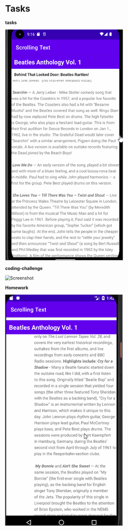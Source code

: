 # Tasks

**tasks**

![Screenshot](scrollingtext.gif)

**coding-challenge**

![Screenshot](codingchallenge.png)

**Homework**

![Screenshot](scrollingtext-homework.gif)

